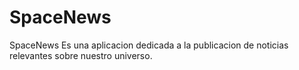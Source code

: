 # SpaceNews
SpaceNews Es una aplicacion dedicada a la publicacion de noticias relevantes sobre nuestro universo.
